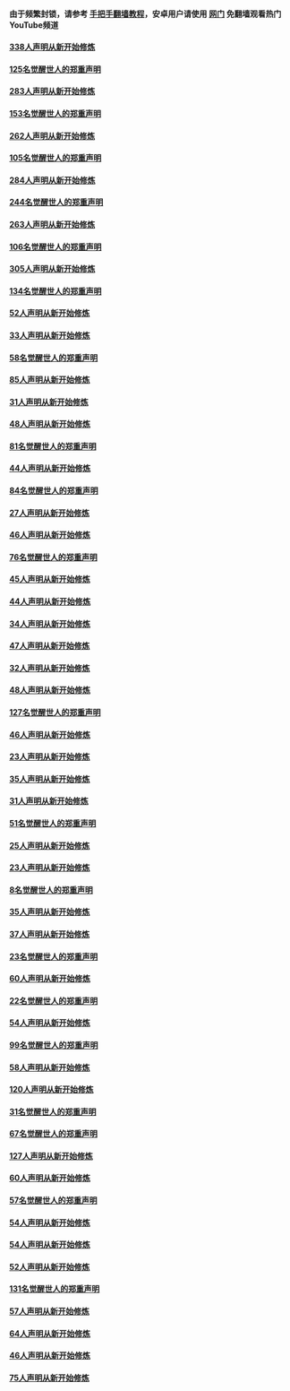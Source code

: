 #### 由于频繁封锁，请参考 [手把手翻墙教程](https://github.com/gfw-breaker/guides/wiki/)，安卓用户请使用 [网门](https://github.com/gfw-breaker/nogfw/blob/master/dl.md?t=04270801) 免翻墙观看热门YouTube频道 

#### [338人声明从新开始修炼](../pages/91/423540.md?t=04270801) 

#### [125名觉醒世人的郑重声明](../pages/91/423539.md?t=04270801) 

#### [283人声明从新开始修炼](../pages/91/423296.md?t=04270801) 

#### [153名觉醒世人的郑重声明](../pages/91/423295.md?t=04270801) 

#### [262人声明从新开始修炼](../pages/91/423004.md?t=04270801) 

#### [105名觉醒世人的郑重声明](../pages/91/423003.md?t=04270801) 

#### [284人声明从新开始修炼](../pages/91/422707.md?t=04270801) 

#### [244名觉醒世人的郑重声明](../pages/91/422706.md?t=04270801) 

#### [263人声明从新开始修炼](../pages/91/422553.md?t=04270801) 

#### [106名觉醒世人的郑重声明](../pages/91/422552.md?t=04270801) 

#### [305人声明从新开始修炼](../pages/91/422153.md?t=04270801) 

#### [134名觉醒世人的郑重声明](../pages/91/422152.md?t=04270801) 

#### [52人声明从新开始修炼](../pages/91/421846.md?t=04270801) 

#### [33人声明从新开始修炼](../pages/91/421804.md?t=04270801) 

#### [58名觉醒世人的郑重声明](../pages/91/421845.md?t=04270801) 

#### [85人声明从新开始修炼](../pages/91/421769.md?t=04270801) 

#### [31人声明从新开始修炼](../pages/91/421763.md?t=04270801) 

#### [48人声明从新开始修炼](../pages/91/421605.md?t=04270801) 

#### [81名觉醒世人的郑重声明](../pages/91/421656.md?t=04270801) 

#### [44人声明从新开始修炼](../pages/91/421544.md?t=04270801) 

#### [84名觉醒世人的郑重声明](../pages/91/421543.md?t=04270801) 

#### [27人声明从新开始修炼](../pages/91/421465.md?t=04270801) 

#### [46人声明从新开始修炼](../pages/91/421454.md?t=04270801) 

#### [76名觉醒世人的郑重声明](../pages/91/421453.md?t=04270801) 

#### [45人声明从新开始修炼](../pages/91/421452.md?t=04270801) 

#### [44人声明从新开始修炼](../pages/91/421422.md?t=04270801) 

#### [34人声明从新开始修炼](../pages/91/421322.md?t=04270801) 

#### [47人声明从新开始修炼](../pages/91/421264.md?t=04270801) 

#### [32人声明从新开始修炼](../pages/91/421225.md?t=04270801) 

#### [48人声明从新开始修炼](../pages/91/421202.md?t=04270801) 

#### [127名觉醒世人的郑重声明](../pages/91/421224.md?t=04270801) 

#### [46人声明从新开始修炼](../pages/91/421203.md?t=04270801) 

#### [23人声明从新开始修炼](../pages/91/421138.md?t=04270801) 

#### [35人声明从新开始修炼](../pages/91/421122.md?t=04270801) 

#### [31人声明从新开始修炼](../pages/91/421081.md?t=04270801) 

#### [51名觉醒世人的郑重声明](../pages/91/421080.md?t=04270801) 

#### [25人声明从新开始修炼](../pages/91/421020.md?t=04270801) 

#### [23人声明从新开始修炼](../pages/91/420884.md?t=04270801) 

#### [8名觉醒世人的郑重声明](../pages/91/420883.md?t=04270801) 

#### [35人声明从新开始修炼](../pages/91/420809.md?t=04270801) 

#### [37人声明从新开始修炼](../pages/91/420766.md?t=04270801) 

#### [23名觉醒世人的郑重声明](../pages/91/420765.md?t=04270801) 

#### [60人声明从新开始修炼](../pages/91/420727.md?t=04270801) 

#### [22名觉醒世人的郑重声明](../pages/91/420726.md?t=04270801) 

#### [54人声明从新开始修炼](../pages/91/420529.md?t=04270801) 

#### [99名觉醒世人的郑重声明](../pages/91/420528.md?t=04270801) 

#### [58人声明从新开始修炼](../pages/91/420198.md?t=04270801) 

#### [120人声明从新开始修炼](../pages/91/420141.md?t=04270801) 

#### [31名觉醒世人的郑重声明](../pages/91/420197.md?t=04270801) 

#### [67名觉醒世人的郑重声明](../pages/91/420140.md?t=04270801) 

#### [127人声明从新开始修炼](../pages/91/420082.md?t=04270801) 

#### [60人声明从新开始修炼](../pages/91/420081.md?t=04270801) 

#### [57名觉醒世人的郑重声明](../pages/91/420080.md?t=04270801) 

#### [54人声明从新开始修炼](../pages/91/419533.md?t=04270801) 

#### [54人声明从新开始修炼](../pages/91/419532.md?t=04270801) 

#### [52人声明从新开始修炼](../pages/91/419531.md?t=04270801) 

#### [131名觉醒世人的郑重声明](../pages/91/419530.md?t=04270801) 

#### [57人声明从新开始修炼](../pages/91/419430.md?t=04270801) 

#### [64人声明从新开始修炼](../pages/91/419429.md?t=04270801) 

#### [46人声明从新开始修炼](../pages/91/419428.md?t=04270801) 

#### [75人声明从新开始修炼](../pages/91/419427.md?t=04270801) 

